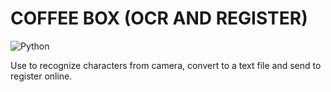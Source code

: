 # COFFEE BOX (OCR AND REGISTER)

![Python](https://img.shields.io/badge/Python-FFD43B?style=for-the-badge&logo=python&logoColor=blue)

Use to recognize characters from camera, convert to a text file and send to register online.